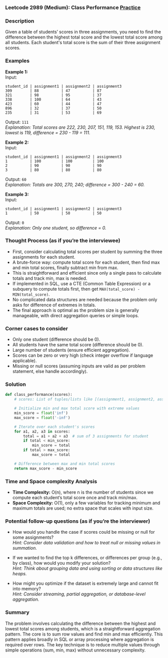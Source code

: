 ### Leetcode 2989 (Medium): Class Performance [Practice](https://leetcode.com/problems/class-performance)

### Description  
Given a table of students’ scores in three assignments, you need to find the difference between the highest total score and the lowest total score among all students. Each student's total score is the sum of their three assignment scores.

### Examples  

**Example 1:**  
Input:  
```
student_id | assignment1 | assignment2 | assignment3
309        | 88          | 47          | 87
321        | 98          | 95          | 37
338        | 100         | 64          | 43
423        | 60          | 44          | 47
896        | 32          | 37          | 50
235        | 31          | 53          | 69
```  
Output: `111`  
*Explanation: Total scores are 222, 230, 207, 151, 119, 153. Highest is 230, lowest is 119, difference = 230 - 119 = 111.*

**Example 2:**  
Input:  
```
student_id | assignment1 | assignment2 | assignment3
1          | 100         | 100         | 100
2          | 90          | 90          | 90
3          | 80          | 80          | 80
```  
Output: `60`  
*Explanation: Totals are 300, 270, 240; difference = 300 - 240 = 60.*

**Example 3:**  
Input:  
```
student_id | assignment1 | assignment2 | assignment3
1          | 50          | 50          | 50
```  
Output: `0`  
*Explanation: Only one student, so difference = 0.*

### Thought Process (as if you’re the interviewee)  
- First, consider calculating total scores per student by summing the three assignments for each student.  
- A brute-force way: compute total score for each student, then find max and min total scores, finally subtract min from max.  
- This is straightforward and efficient since only a single pass to calculate totals and track min, max is needed.  
- If implemented in SQL, use a CTE (Common Table Expression) or a subquery to compute totals first, then get `MAX(total_score) - MIN(total_score)`.  
- No complicated data structures are needed because the problem only asks for difference of extremes in totals.  
- The final approach is optimal as the problem size is generally manageable, with direct aggregation queries or simple loops.

### Corner cases to consider  
- Only one student (difference should be 0).  
- All students have the same total score (difference should be 0).  
- Large number of students (ensure efficient aggregation).  
- Scores can be zero or very high (check integer overflow if language applicable).  
- Missing or null scores (assuming inputs are valid as per problem statement, else handle accordingly).  

### Solution

```python
def class_performance(scores):
    # scores: List of tuples/lists like [(assignment1, assignment2, assignment3), ...]

    # Initialize min and max total score with extreme values
    min_score = float('inf')
    max_score = float('-inf')

    # Iterate over each student's scores
    for a1, a2, a3 in scores:
        total = a1 + a2 + a3  # sum of 3 assignments for student
        if total < min_score:
            min_score = total
        if total > max_score:
            max_score = total

    # Difference between max and min total scores
    return max_score - min_score
```

### Time and Space complexity Analysis  

- **Time Complexity:** O(n), where n is the number of students since we compute each student’s total score once and track min/max.  
- **Space Complexity:** O(1), only a few variables for tracking minimum and maximum totals are used; no extra space that scales with input size.  

### Potential follow-up questions (as if you’re the interviewer)  

- How would you handle the case if scores could be missing or null for some assignments?  
  *Hint: Consider data validation and how to treat null or missing values in summation.*  

- If we wanted to find the top k differences, or differences per group (e.g., by class), how would you modify your solution?  
  *Hint: Think about grouping data and using sorting or data structures like heaps.*  

- How might you optimize if the dataset is extremely large and cannot fit into memory?  
  *Hint: Consider streaming, partial aggregation, or database-level aggregation.*  

### Summary  
The problem involves calculating the difference between the highest and lowest total scores among students, which is a straightforward aggregation pattern. The core is to sum row values and find min and max efficiently. This pattern applies broadly in SQL or array processing where aggregation is required over rows. The key technique is to reduce multiple values through simple operations (sum, min, max) without unnecessary complexity.